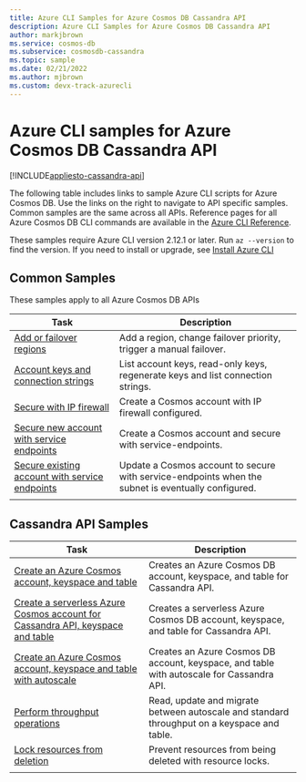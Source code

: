 ```yaml
---
title: Azure CLI Samples for Azure Cosmos DB Cassandra API
description: Azure CLI Samples for Azure Cosmos DB Cassandra API
author: markjbrown
ms.service: cosmos-db
ms.subservice: cosmosdb-cassandra
ms.topic: sample
ms.date: 02/21/2022
ms.author: mjbrown 
ms.custom: devx-track-azurecli
---
```


# Azure CLI samples for Azure Cosmos DB Cassandra API

[!INCLUDE[appliesto-cassandra-api](../includes/appliesto-cassandra-api.md)]

The following table includes links to sample Azure CLI scripts for Azure Cosmos DB. Use the links on the right to navigate to API specific samples. Common samples are the same across all APIs. Reference pages for all Azure Cosmos DB CLI commands are available in the [Azure CLI Reference](/cli/azure/cosmosdb). 

These samples require Azure CLI version 2.12.1 or later. Run `az --version` to find the version. If you need to install or upgrade, see [Install Azure CLI](/cli/azure/install-azure-cli)

## Common Samples

These samples apply to all Azure Cosmos DB APIs

|Task | Description |
|---|---|
| [Add or failover regions](../scripts/cli/common/regions.md) | Add a region, change failover priority, trigger a manual failover.|
| [Account keys and connection strings](../scripts/cli/common/keys.md) | List account keys, read-only keys, regenerate keys and list connection strings.|
| [Secure with IP firewall](../scripts/cli/common/ipfirewall.md)| Create a Cosmos account with IP firewall configured.|
| [Secure new account with service endpoints](../scripts/cli/common/service-endpoints.md)| Create a Cosmos account and secure with service-endpoints.|
| [Secure existing account with service endpoints](../scripts/cli/common/service-endpoints-ignore-missing-vnet.md)| Update a Cosmos account to secure with service-endpoints when the subnet is eventually configured.|
|||

## Cassandra API Samples

|Task | Description |
|---|---|
| [Create an Azure Cosmos account, keyspace and table](../scripts/cli/cassandra/create.md)| Creates an Azure Cosmos DB account, keyspace, and table for Cassandra API. |
| [Create a serverless Azure Cosmos account for Cassandra API, keyspace and table](../scripts/cli/cassandra/serverless.md)| Creates a serverless Azure Cosmos DB account, keyspace, and table for Cassandra API. |
| [Create an Azure Cosmos account, keyspace and table with autoscale](../scripts/cli/cassandra/autoscale.md)| Creates an Azure Cosmos DB account, keyspace, and table with autoscale for Cassandra API. |
| [Perform throughput operations](../scripts/cli/cassandra/throughput.md) | Read, update and migrate between autoscale and standard throughput on a keyspace and table.|
| [Lock resources from deletion](../scripts/cli/cassandra/lock.md)| Prevent resources from being deleted with  resource locks.|
|||
